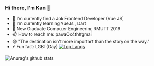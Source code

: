 ### Hi there, I'm Kan 👋

- 🔭 I’m currently find a Job Frontend Developer (Vue JS)
- 🌱 I’m currently learning VueJs , Dart 
- 💬 New Graduate Computer Engineering RMUTT 2019
- 📫 How to reach me: pawaOx4th#gmail
- 😄 "The destination isn't more important than the story on the way."
- ⚡ Fun fact: LGBT(Gay)
[![Top Langs](https://github-readme-stats.vercel.app/api/top-langs/?username=PawaOx4th&layout=compact)](https://github.com/anuraghazra/github-readme-stats)

![Anurag's github stats](https://github-readme-stats.vercel.app/api?username=PawaOx4th&show_icons=true&theme=Include)

